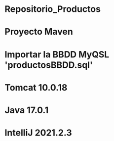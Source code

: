 # Repositorio_Productos

# Proyecto Maven
# Importar la BBDD MyQSL 'productosBBDD.sql'

# Tomcat 10.0.18
# Java 17.0.1
# IntelliJ 2021.2.3
